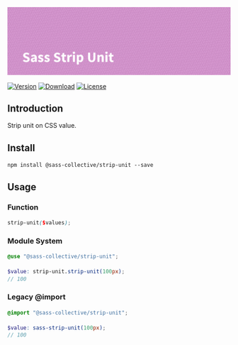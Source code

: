 ![Sass Strip Unit](.repo/banner.png)

[![Version](https://flat.badgen.net/npm/v/@sass-collective/strip-unit)](https://www.npmjs.com/package/@sass-collective/strip-unit)
[![Download](https://flat.badgen.net/npm/dt/@sass-collective/strip-unit)](https://www.npmjs.com/package/@sass-collective/strip-unit)
[![License](https://flat.badgen.net/npm/license/@sass-collective/strip-unit)](https://www.npmjs.com/package/@sass-collective/strip-unit)

## Introduction

Strip unit on CSS value.

## Install

    npm install @sass-collective/strip-unit --save

## Usage

### Function

```scss
strip-unit($values);
```

### Module System

```scss
@use "@sass-collective/strip-unit";

$value: strip-unit.strip-unit(100px);
// 100
```

### Legacy @import

```scss
@import "@sass-collective/strip-unit";

$value: sass-strip-unit(100px);
// 100
```
